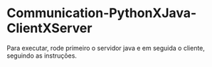 # Communication-PythonXJava-ClientXServer

Para executar, rode primeiro o servidor java e em seguida o cliente, seguindo as instruções.
